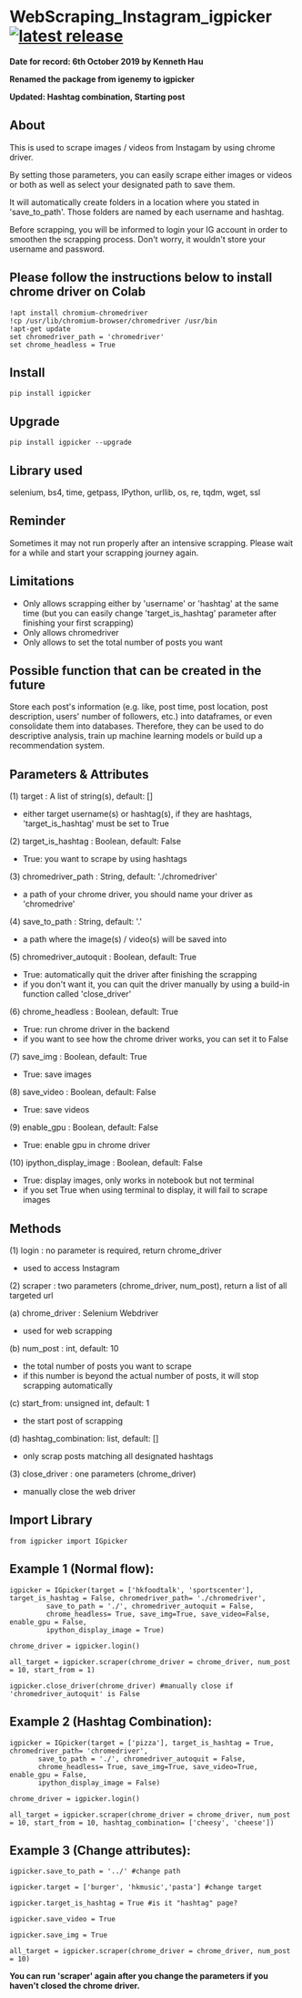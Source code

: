 # WebScraping_Instagram_igpicker <a href="https://pypi.org/project/igpicker/"><img src="https://img.shields.io/pypi/v/igpicker.svg" alt="latest release" /></a>

   
**Date for record: 6th October 2019 by Kenneth Hau**

**Renamed the package from igenemy to igpicker**

**Updated: Hashtag combination, Starting post**
## About
This is used to scrape images / videos from Instagam by using chrome driver.

By setting those parameters, you can easily scrape either images or videos or both as well as select your designated path to save them.

It will automatically create folders in a location where you stated in 'save_to_path'. Those folders are named by each username and hashtag.

Before scrapping, you will be informed to login your IG account in order to smoothen the scrapping process. Don't worry, it wouldn't store your username and password.
## Please follow the instructions below to install chrome driver on Colab
```
!apt install chromium-chromedriver
!cp /usr/lib/chromium-browser/chromedriver /usr/bin
!apt-get update
set chromedriver_path = 'chromedriver'
set chrome_headless = True
```
## Install
```
pip install igpicker
```
## Upgrade
```
pip install igpicker --upgrade
```
## Library used
selenium, bs4, time, getpass, IPython, urllib, os, re, tqdm, wget, ssl
## Reminder
Sometimes it may not run properly after an intensive scrapping. Please wait for a while and start your scrapping journey again.
## Limitations
- Only allows scrapping either by 'username' or 'hashtag' at the same time (but you can easily change 'target_is_hashtag' parameter after finishing your first scrapping)
- Only allows chromedriver
- Only allows to set the total number of posts you want
## Possible function that can be created in the future
Store each post's information (e.g. like, post time, post location, post description, users' number of followers, etc.) into dataframes, or even consolidate them into databases. Therefore, they can be used to do descriptive analysis, train up machine learning models or build up a recommendation system.  
## Parameters & Attributes
(1) target : A list of string(s), default: []
   - either target username(s) or hashtag(s), if they are hashtags, 'target_is_hashtag' must be set to True

(2) target_is_hashtag : Boolean, default: False
   - True: you want to scrape by using hashtags

(3) chromedriver_path : String, default: './chromedriver'
   - a path of your chrome driver, you should name your driver as 'chromedrive'

(4) save_to_path : String, default: '.'
   - a path where the image(s) / video(s) will be saved into

(5) chromedriver_autoquit : Boolean, default: True
   - True: automatically quit the driver after finishing the scrapping
   - if you don't want it, you can quit the driver manually by using a build-in function called 'close_driver'

(6) chrome_headless : Boolean, default: True
   - True: run chrome driver in the backend
   - if you want to see how the chrome driver works, you can set it to False

(7) save_img : Boolean, default: True
   - True: save images

(8) save_video : Boolean, default: False
   - True: save videos      

(9) enable_gpu : Boolean, default: False
   - True: enable gpu in chrome driver

(10) ipython_display_image : Boolean, default: False
   - True: display images, only works in notebook but not terminal
   - if you set True when using terminal to display, it will fail to scrape images
## Methods
(1) login : no parameter is required, return chrome_driver
   - used to access Instagram

(2) scraper : two parameters (chrome_driver, num_post), return a list of all targeted url

   (a) chrome_driver : Selenium Webdriver
   - used for web scrapping

   (b) num_post : int, default: 10
   - the total number of posts you want to scrape
   - if this number is beyond the actual number of posts, it will stop scrapping automatically
   
   (c) start_from: unsigned int, default: 1
   - the start post of scrapping

   (d) hashtag_combination: list, default: []
   - only scrap posts matching all designated hashtags

(3) close_driver : one parameters (chrome_driver)
   - manually close the web driver
## Import Library
```
from igpicker import IGpicker
```
## Example 1 (Normal flow):
```
igpicker = IGpicker(target = ['hkfoodtalk', 'sportscenter'], target_is_hashtag = False, chromedriver_path= './chromedriver',
         save_to_path = './', chromedriver_autoquit = False,
         chrome_headless= True, save_img=True, save_video=False, enable_gpu = False, 
         ipython_display_image = True)

chrome_driver = igpicker.login()

all_target = igpicker.scraper(chrome_driver = chrome_driver, num_post = 10, start_from = 1)

igpicker.close_driver(chrome_driver) #manually close if 'chromedriver_autoquit' is False
```
## Example 2 (Hashtag Combination):
```
igpicker = IGpicker(target = ['pizza'], target_is_hashtag = True, chromedriver_path= 'chromedriver',
       save_to_path = './', chromedriver_autoquit = False,
       chrome_headless= True, save_img=True, save_video=True, enable_gpu = False, 
       ipython_display_image = False)

chrome_driver = igpicker.login()

all_target = igpicker.scraper(chrome_driver = chrome_driver, num_post = 10, start_from = 10, hashtag_combination= ['cheesy', 'cheese'])
```
## Example 3 (Change attributes):
```
igpicker.save_to_path = '../' #change path

igpicker.target = ['burger', 'hkmusic','pasta'] #change target

igpicker.target_is_hashtag = True #is it "hashtag" page?

igpicker.save_video = True

igpicker.save_img = True

all_target = igpicker.scraper(chrome_driver = chrome_driver, num_post = 10) 
```
**You can run 'scraper' again after you change the parameters if you haven't closed the chrome driver.**
